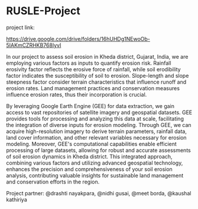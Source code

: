 # RUSLE-Project

project link: 

https://drive.google.com/drive/folders/16hUHDg1NEwoOb-5IAKmCZRHKB768lyvI

In our project to assess soil erosion in Kheda district, Gujarat, India, we are employing various factors as inputs to quantify erosion risk. Rainfall erosivity factor reflects the erosive force of rainfall, while soil erodibility factor indicates the susceptibility of soil to erosion. Slope-length and slope steepness factor consider terrain characteristics that influence runoff and erosion rates. Land management practices and conservation measures influence erosion rates, thus their incorporation is crucial.

By leveraging Google Earth Engine (GEE) for data extraction, we gain access to vast repositories of satellite imagery and geospatial datasets. GEE provides tools for processing and analyzing this data at scale, facilitating the integration of diverse inputs for erosion modeling. Through GEE, we can acquire high-resolution imagery to derive terrain parameters, rainfall data, land cover information, and other relevant variables necessary for erosion modeling. Moreover, GEE's computational capabilities enable efficient processing of large datasets, allowing for robust and accurate assessments of soil erosion dynamics in Kheda district. This integrated approach, combining various factors and utilizing advanced geospatial technology, enhances the precision and comprehensiveness of your soil erosion analysis, contributing valuable insights for sustainable land management and conservation efforts in the region.

Project partner: @drashti nayakpara, @nidhi gusai, @meet borda, @kaushal kathiriya 
